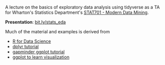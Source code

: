 A lecture on the basics of exploratory data analysis using tidyverse as a TA for Wharton's Statistics Department's [STAT701 - Modern Data Mining](https://statistics.wharton.upenn.edu/programs/mba/course-descriptions/).

**Presentation**: [bit.ly/stats_eda](https://bit.ly/stats_eda)

Much of the material and examples is derived from 

- [R for Data Science](http://r4ds.had.co.nz/exploratory-data-analysis.html)
- [dplyr tutorial](https://cran.rstudio.com/web/packages/dplyr/vignettes/introduction.html)
- [gapminder ggplot tutorial](https://github.com/jennybc/ggplot2-tutorial/blob/master/gapminder-ggplot2-scatterplot.md)
- [ggplot to learn visualization](http://sharpsightlabs.com/blog/r-package-think-about-visualization/)
